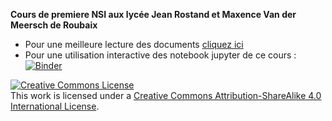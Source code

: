**Cours de premiere NSI aux lycée Jean Rostand et Maxence Van der Meersch de Roubaix**

* Pour une meilleure lecture des documents [cliquez ici](https://nbviewer.jupyter.org/github/seynave/premiere/master)
* Pour une utilisation interactive des notebook jupyter de ce cours : [![Binder](https://mybinder.org/badge_logo.svg)](https://mybinder.org/v2/gh/seynave/premiere/master)


<a rel="license" href="http://creativecommons.org/licenses/by-sa/4.0/"><img alt="Creative Commons License" style="border-width:0" src="https://i.creativecommons.org/l/by-sa/4.0/88x31.png" /></a><br />This work is licensed under a <a rel="license" href="http://creativecommons.org/licenses/by-sa/4.0/">Creative Commons Attribution-ShareAlike 4.0 International License</a>.

